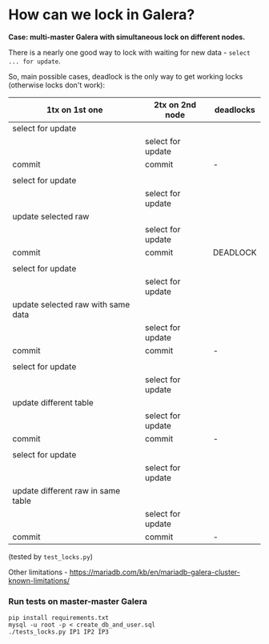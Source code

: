 # How can we lock in Galera?

**Case: multi-master Galera with simultaneous lock on different nodes.**

There is a nearly one good way to lock with waiting for new data - `select ... for update`.

So, main possible cases, deadlock is the only way to get working locks (otherwise locks don't work):

| 1tx on 1st one                     | 2tx on 2nd node   | deadlocks |
| ---------------------------------- | ----------------- | --------- |
| select for update                  |                   |           |
|                                    | select for update |           |
| commit                             | commit            | -         |
|                                    |                   |           |
| select for update                  |                   |           |
|                                    | select for update |           |
| update selected raw                |                   |           |
|                                    | select for update |           |
| commit                             | commit            | DEADLOCK  |
|                                    |                   |           |
| select for update                  |                   |           |
|                                    | select for update |           |
| update selected raw with same data |                   |           |
|                                    | select for update |           |
| commit                             | commit            | -         |
|                                    |                   |           |
| select for update                  |                   |           |
|                                    | select for update |           |
| update different table             |                   |           |
|                                    | select for update |           |
| commit                             | commit            | -         |
|                                    |                   |           |
| select for update                  |                   |           |
|                                    | select for update |           |
| update different raw in same table |                   |           |
|                                    | select for update |           |
| commit                             | commit            | -         |

(tested by `test_locks.py`)

Other limitations - https://mariadb.com/kb/en/mariadb-galera-cluster-known-limitations/

### Run tests on master-master Galera
```
pip install requirements.txt
mysql -u root -p < create_db_and_user.sql
./tests_locks.py IP1 IP2 IP3
```
